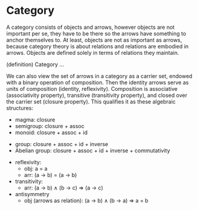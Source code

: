 # Category

A category consists of objects and arrows, however objects are not important per se, they have to be there so the arrows have something to anchor themselves to. At least, objects are not as important as arrows, because category theory is about relations and relations are embodied in arrows. Objects are defined solely in terms of relations they maintain.




(definition) Category
...




We can also view the set of arrows in a category as a carrier set, endowed with a binary operation of composition. Then the identity arrows serve as units of composition (identity, reflexivity). Composition is associative (associativity property), transitive (transitivity property), and closed over the carrier set (closure property). This qualifies it as these algebraic structures:
- magma:          closure
- semigroup:      closure + assoc
- monoid:         closure + assoc + id
+ group:          closure + assoc + id + inverse
+ Abelian group:  closure + assoc + id + inverse + commutativity

- reflexivity:
  - obj:        a = a
  - arr: (a -> b) = (a -> b)
- transitivity:
  - arr: (a -> b) ∧ (b -> c) => (a -> c)
- antisymmetry
  - obj (arrows as relation): (a -> b) ∧ (b -> a) => a = b
